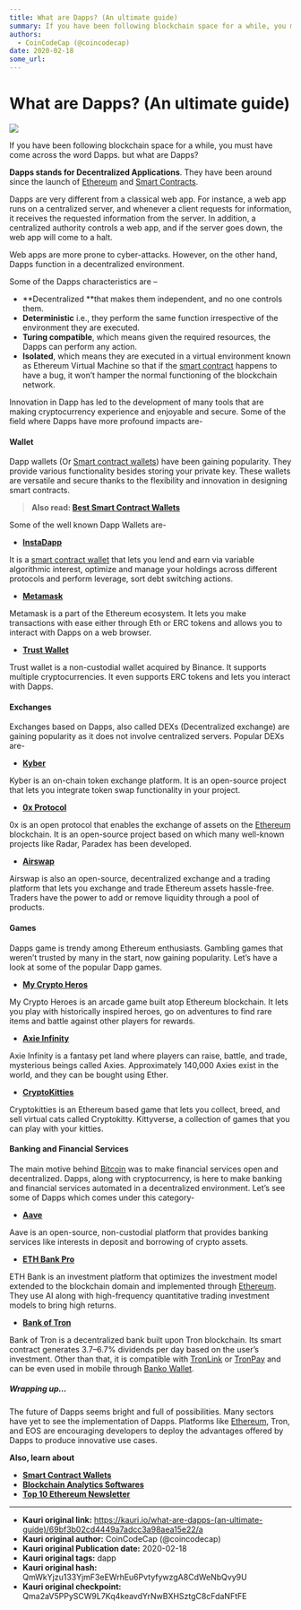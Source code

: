 ```yaml
---
title: What are Dapps? (An ultimate guide)
summary: If you have been following blockchain space for a while, you must have come across the word Dapps. but what are Dapps? Dapps stands for Decentralized Applicatio
authors:
  - CoinCodeCap (@coincodecap)
date: 2020-02-18
some_url: 
---
```


# What are Dapps? (An ultimate guide)


![](https://ipfs.infura.io/ipfs/QmeZPLRQgBL58Bs33zx9hyk8Gdx5YQR2hbcfg7sHu4d92J)

If you have been following blockchain space for a while, you must have come across the word Dapps. but what are Dapps?

**Dapps stands for Decentralized Applications**. They have been around since the launch of [Ethereum](https://blog.coincodecap.com/tag/ethereum/) and [Smart Contracts](https://blog.coincodecap.com/tag/smart-contact/).

Dapps are very different from a classical web app. For instance, a web app runs on a centralized server, and whenever a client requests for information, it receives the requested information from the server. In addition, a centralized authority controls a web app, and if the server goes down, the web app will come to a halt. 

Web apps are more prone to cyber-attacks. However, on the other hand, Dapps function in a decentralized environment.

Some of the Dapps characteristics are –

*   **Decentralized **that makes them independent, and no one controls them.
*   **Deterministic** i.e., they perform the same function irrespective of the environment they are executed.
*   **Turing compatible**, which means given the required resources, the Dapps can perform any action.
*   **Isolated**, which means they are executed in a virtual environment known as Ethereum Virtual Machine so that if the [smart contract](https://blog.coincodecap.com/tag/smart-contact/) happens to have a bug, it won’t hamper the normal functioning of the blockchain network.

Innovation in Dapp has led to the development of many tools that are making cryptocurrency experience and enjoyable and secure. Some of the field where Dapps have more profound impacts are-

#### **Wallet**

Dapp wallets (Or [Smart contract wallets](https://blog.coincodecap.com/best-smart-contract-wallet/)) have been gaining popularity. They provide various functionality besides storing your private key. These wallets are versatile and secure thanks to the flexibility and innovation in designing smart contracts.

> **Also read: [Best Smart Contract Wallets](https://blog.coincodecap.com/best-smart-contract-wallet/)**

Some of the well known Dapp Wallets are-

*   **[InstaDapp](https://instadapp.io/?utm_source=coincodecap)**

It is a [smart contract wallet](https://blog.coincodecap.com/best-smart-contract-wallet/) that lets you lend and earn via variable algorithmic interest, optimize and manage your holdings across different protocols and perform leverage, sort debt switching actions.

*   **[Metamask](https://metamask.io/?utm_source=coincodecap)**

Metamask is a part of the Ethereum ecosystem. It lets you make transactions with ease either through Eth or ERC tokens and allows you to interact with Dapps on a web browser. 

*   **[Trust Wallet](https://trustwallet.com/dapp?utm_source=coincodecap.com)**

Trust wallet is a non-custodial wallet acquired by Binance. It supports multiple cryptocurrencies. It even supports ERC tokens and lets you interact with Dapps.

#### **Exchanges**

Exchanges based on Dapps, also called DEXs (Decentralized exchange) are gaining popularity as it does not involve centralized servers. Popular DEXs are-

*   **[Kyber](https://kyber.network/?utm_source=coincodecap.com)**

Kyber is an on-chain token exchange platform. It is an open-source project that lets you integrate token swap functionality in your project.

*   **[0x Protocol](https://0xproject.com/?utm_source=coincodecap.com)**

0x is an open protocol that enables the exchange of assets on the [Ethereum](https://blog.coincodecap.com/tag/ethereum/) blockchain. It is an open-source project based on which many well-known projects like Radar, Paradex has been developed.

*   **[Airswap](https://www.airswap.io/?utm_source=coincodecap.com)**

Airswap is also an open-source, decentralized exchange and a trading platform that lets you exchange and trade Ethereum assets hassle-free. Traders have the power to add or remove liquidity through a pool of products.

#### **Games**

Dapps game is trendy among Ethereum enthusiasts. Gambling games that weren’t trusted by many in the start, now gaining popularity. Let’s have a look at some of the popular Dapp games.

*   **[My Crypto Heros](https://www.mycryptoheroes.net/?utm_source=coincodecap.com)**

My Crypto Heroes is an arcade game built atop Ethereum blockchain. It lets you play with historically inspired heroes, go on adventures to find rare items and battle against other players for rewards.

*   **[Axie Infinity](https://axieinfinity.com/?utm_source=coincodecap.com)**

Axie Infinity is a fantasy pet land where players can raise, battle, and trade, mysterious beings called Axies. Approximately 140,000 Axies exist in the world, and they can be bought using Ether.

*   **[CryptoKitties](https://www.cryptokitties.co/?utm_source=coincodecap.com)**

Cryptokitties is an Ethereum based game that lets you collect, breed, and sell virtual cats called Cryptokitty. Kittyverse, a collection of games that you can play with your kitties.

#### **Banking and Financial Services** 

The main motive behind [Bitcoin](https://blog.coincodecap.com/tag/bitcoin/) was to make financial services open and decentralized. Dapps, along with cryptocurrency, is here to make banking and financial services automated in a decentralized environment. Let’s see some of Dapps which comes under this category-

*   **[Aave](https://aave.com/?utm_source=coincodecap.com)**

Aave is an open-source, non-custodial platform that provides banking services like interests in deposit and borrowing of crypto assets.

*   **[ETH Bank Pro](https://ethbank.pro/?utm_source=coincodecap.com)**

ETH Bank is an investment platform that optimizes the investment model extended to the blockchain domain and implemented through [Ethereum](https://blog.coincodecap.com/tag/ethereum/). They use AI along with high-frequency quantitative trading investment models to bring high returns.

*   **[Bank of Tron](https://www.bank-of-tron.com/?utm_source=coincodecap.com)**

Bank of Tron is a decentralized bank built upon Tron blockchain. Its smart contract generates 3.7–6.7% dividends per day based on the user’s investment. Other than that, it is compatible with [TronLink](https://chrome.google.com/webstore/detail/tronlink/ibnejdfjmmkpcnlpebklmnkoeoihofec?utm_source=chrome-ntp-icon) or [TronPay](https://chrome.google.com/webstore/detail/tronpay/gjdneabihbmcpobmfhcnljaojmgoihfk?hl=zh-CN) and can be even used in mobile through [Banko Wallet](https://www.bankowallet.com/?utm_source=coincodecap.com).

##### Wrapping up…

The future of Dapps seems bright and full of possibilities. Many sectors have yet to see the implementation of Dapps. Platforms like [Ethereum](https://blog.coincodecap.com/tag/ethereum/), Tron, and EOS are encouraging developers to deploy the advantages offered by Dapps to produce innovative use cases.

**Also, learn about**

*   **[Smart Contract Wallets](https://blog.coincodecap.com/best-smart-contract-wallet/)**
*   [**Blockchain Analytics Softwares**](https://blog.coincodecap.com/best-blockchain-analytics-softwares/)
*   **[Top 10 Ethereum Newsletter](https://blog.coincodecap.com/ethereum-newsletters/)**


---

- **Kauri original link:** https://kauri.io/what-are-dapps-(an-ultimate-guide)/69bf3b02cd4449a7adcc3a98aea15e22/a
- **Kauri original author:** CoinCodeCap (@coincodecap)
- **Kauri original Publication date:** 2020-02-18
- **Kauri original tags:** dapp
- **Kauri original hash:** QmWkYjzu133YjmF3eEWrhEu6PvtyfywzgA8CdWeNbQvy9U
- **Kauri original checkpoint:** Qma2aV5PPySCW9L7Kq4keavdYrNwBXHSztgC8cFdaNFtFE



